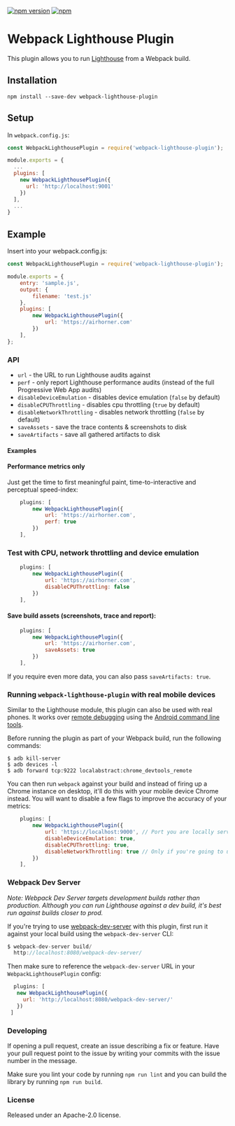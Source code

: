 [![npm version](https://badge.fury.io/js/webpack-lighthouse-plugin.svg)](https://badge.fury.io/js/webpack-lighthouse-plugin)
[![npm](https://img.shields.io/npm/dm/webpack-lighthouse-plugin.svg)]()
# Webpack Lighthouse Plugin

This plugin allows you to run [Lighthouse](https://github.com/googlechrome/lighthouse) from a Webpack build.

## Installation

`npm install --save-dev webpack-lighthouse-plugin`

## Setup

In `webpack.config.js`:

```js
const WebpackLighthousePlugin = require('webpack-lighthouse-plugin');

module.exports = {
  ...
  plugins: [
    new WebpackLighthousePlugin({
      url: 'http://localhost:9001'
    })
  ],
  ...
}
```

## Example

Insert into your webpack.config.js:

```js
const WebpackLighthousePlugin = require('webpack-lighthouse-plugin');

module.exports = {
    entry: 'sample.js',
    output: {
        filename: 'test.js'
    },
	plugins: [
		new WebpackLighthousePlugin({
            url: 'https://airhorner.com'
        })
	],
};
```


### API
* `url` - the URL to run Lighthouse audits against
* `perf` - only report Lighthouse performance audits (instead of the full Progressive Web App audits)
* `disableDeviceEmulation` - disables device emulation (`false` by default)
* `disableCPUThrottling` - disables cpu throttling (`true` by default)
* `disableNetworkThrottling` - disables network throttling (`false` by default)
* `saveAssets` - save the trace contents & screenshots to disk   
* `saveArtifacts` - save all gathered artifacts to disk 

#### Examples

#### Performance metrics only

Just get the time to first meaningful paint, time-to-interactive and perceptual speed-index:

```js
	plugins: [
		new WebpackLighthousePlugin({
            url: 'https://airhorner.com',
            perf: true
        })
	],
```

### Test with CPU, network throttling and device emulation

```js
	plugins: [
		new WebpackLighthousePlugin({
            url: 'https://airhorner.com',
            disableCPUThrottling: false
        })
	],
```

#### Save build assets (screenshots, trace and report):

```js
	plugins: [
		new WebpackLighthousePlugin({
            url: 'https://airhorner.com',
            saveAssets: true
        })
	],
```

If you require even more data, you can also pass `saveArtifacts: true`.

### Running `webpack-lighthouse-plugin` with real mobile devices

Similar to the Lighthouse module, this plugin can also be used with real phones. It works over [remote debugging](https://github.com/GoogleChrome/lighthouse#lighthouse-w-mobile-devices)
using the [Android command line tools](http://developer.android.com/sdk/index.html#download).

Before running the plugin as part of your Webpack build, run the following commands:

```
$ adb kill-server
$ adb devices -l
$ adb forward tcp:9222 localabstract:chrome_devtools_remote
``` 

You can then run `webpack` against your build and instead of firing up a Chrome instance on desktop, it'll do this with
your mobile device Chrome instead. You will want to disable a few flags to improve the accuracy of your metrics:

```js
	plugins: [
		new WebpackLighthousePlugin({
            url: 'https://localhost:9000', // Port you are locally serving on
            disableDeviceEmulation: true,
            disableCPUThrottling: true,
            disableNetworkThrottling: true // Only if you're going to use real 3G
        })
	],
```

### Webpack Dev Server

*Note: Webpack Dev Server targets development builds rather than production. Although
you can run Lighthouse against a dev build, it's best run against builds closer to prod.*

If you're trying to use [webpack-dev-server](https://webpack.github.io/docs/webpack-dev-server.html) with
this plugin, first run it against your local build using the `webpack-dev-server` CLI:

```js
$ webpack-dev-server build/
  http://localhost:8080/webpack-dev-server/
 ```

Then make sure to reference the `webpack-dev-server` URL in your `WebpackLighthousePlugin` config:

 ```js
   plugins: [
    new WebpackLighthousePlugin({
      url: 'http://localhost:8080/webpack-dev-server/'
    })
  ]
 ```

### Developing

If opening a pull request, create an issue describing a fix or feature. Have your pull request point to 
the issue by writing your commits with the issue number in the message.

Make sure you lint your code by running `npm run lint` and you can build the library by running 
`npm run build`.

### License

Released under an Apache-2.0 license.